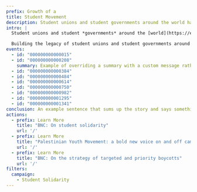 ```yaml
---
prefix: Growth of a
title: Student Movement
description: Student unions and student governments around the world have organized BDS campaigns in solidarity with Palestinians, building the legacy of student movements in igniting progressive change.
intro: |
  Student unions and student *governments* around the [world](https://example.org) have organized **BDS campaigns** in solidarity with Palestinians, building the legacy of student movements in igniting progressive change.

  Building the legacy of student unions and student governments around the world have organized BDS campaigns in solidarity with Palestinians.
events:
  - id: "000000000000015"
  - id: "000000000000208"
    summary: Example of overriding a summary with a custom message rather than using the headline from the data point.
  - id: "000000000000384"
  - id: "000000000000484"
  - id: "000000000000614"
  - id: "000000000000750"
  - id: "000000000000982"
  - id: "000000000001295"
  - id: "000000000001341"
conclusion: An example sentence that sums up the story and says something about where it’s heading or what next or what the final impact was or something like that.
actions:
  - prefix: Learn More
    title: "BNC: On student solidarity"
    url: '/'
  - prefix: Learn More
    title: "Palestinian Youth Movement: a bold new voice on and off campuses"
    url: '/'
  - prefix: Learn More
    title: "BNC: On the strategy of targeted and priority boycotts"
    url: '/'
filters:
  campaign:
    - Student Solidarity
---
```


